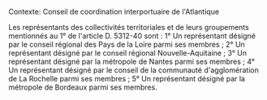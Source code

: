 Contexte: Conseil de coordination interportuaire de l'Atlantique

Les représentants des collectivités territoriales et de leurs groupements mentionnés au 1° de l'article D. 5312-40 sont : 1° Un représentant désigné par le conseil régional des Pays de la Loire parmi ses membres ; 2° Un représentant désigné par le conseil régional Nouvelle-Aquitaine ; 3° Un représentant désigné par la métropole de Nantes parmi ses membres ; 4° Un représentant désigné par le conseil de la communauté d'agglomération de La Rochelle parmi ses membres ; 5° Un représentant désigné par la métropole de Bordeaux parmi ses membres.